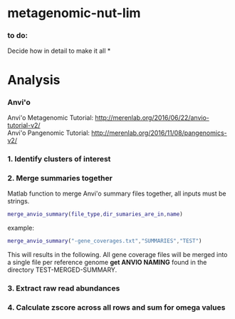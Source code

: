 # metagenomic-nut-lim

### to do: 
Decide how in detail to make it all *  

# Analysis
### Anvi'o
Anvi'o Metagenomic Tutorial: http://merenlab.org/2016/06/22/anvio-tutorial-v2/  
Anvi'o Pangenomic Tutorial: http://merenlab.org/2016/11/08/pangenomics-v2/
### 1. Identify clusters of interest
### 2. Merge summaries together
Matlab function to merge Anvi'o summary files together, all inputs must be strings.
```matlab
merge_anvio_summary(file_type,dir_sumaries_are_in,name)
```
example:
```matlab
merge_anvio_summary("-gene_coverages.txt","SUMMARIES","TEST")
```
This will results in the following. All gene coverage files will be merged into a single file per reference genome **get ANVIO NAMING**
found in the directory TEST-MERGED-SUMMARY.
### 3. Extract raw read abundances
### 4. Calculate zscore across all rows and sum for omega values

